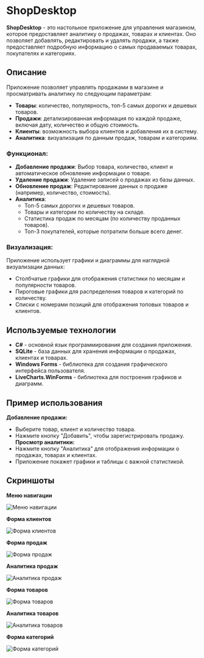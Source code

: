 # ShopDesktop

**ShopDesktop** - это настольное приложение для управления магазином, которое предоставляет аналитику о продажах, товарах и клиентах. Оно позволяет добавлять, редактировать и удалять продажи, а также предоставляет подробную информацию о самых продаваемых товарах, покупателях и категориях.

## Описание

Приложение позволяет управлять продажами в магазине и просматривать аналитику по следующим параметрам:
- **Товары**: количество, популярность, топ-5 самых дорогих и дешевых товаров.
- **Продажи**: детализированная информация по каждой продаже, включая дату, количество и общую стоимость.
- **Клиенты**: возможность выбора клиентов и добавления их в систему.
- **Аналитика**: визуализация по данным продаж, товарам и категориям.

### Функционал:
- **Добавление продажи**: Выбор товара, количество, клиент и автоматическое обновление информации о товаре.
- **Удаление продажи**: Удаление записей о продажах из базы данных.
- **Обновление продаж**: Редактирование данных о продаже (например, количество, стоимость).
- **Аналитика**:
  - Топ-5 самых дорогих и дешевых товаров.
  - Товары и категории по количеству на складе.
  - Статистика продаж по месяцам (по количеству проданных товаров).
  - Топ-3 покупателей, которые потратили больше всего денег.

### Визуализация:
Приложение использует графики и диаграммы для наглядной визуализации данных:
- Столбчатые графики для отображения статистики по месяцам и популярности товаров.
- Пироговые графики для распределения товаров и категорий по количеству.
- Списки с номерами позиций для отображения топовых товаров и клиентов.

## Используемые технологии

- **C#** - основной язык программирования для создания приложения.
- **SQLite** - база данных для хранения информации о продажах, клиентах и товарах.
- **Windows Forms** - библиотека для создания графического интерфейса пользователя.
- **LiveCharts.WinForms** - библиотека для построения графиков и диаграмм.

## Пример использования
**Добавление продажи:**
- Выберите товар, клиент и количество товара.
- Нажмите кнопку "Добавить", чтобы зарегистрировать продажу.
**Просмотр аналитики:**
- Нажмите кнопку "Аналитика" для отображения информации о продажах, товарах и клиентах.
- Приложение покажет графики и таблицы с важной статистикой.

## Скриншоты
**Меню навигации**

![Меню навигации](https://github.com/VitaliyIliyushenkov/RPBD/blob/main/ShopDesktop/ShopDesktop/bin/Debug/%D0%A1%D0%BD%D0%B8%D0%BC%D0%BE%D0%BA%20%D1%8D%D0%BA%D1%80%D0%B0%D0%BD%D0%B0%202024-12-07%20155012.png)

**Форма клиентов**

![Форма клиентов](https://github.com/VitaliyIliyushenkov/RPBD/blob/main/ShopDesktop/ShopDesktop/bin/Debug/%D0%A1%D0%BD%D0%B8%D0%BC%D0%BE%D0%BA%20%D1%8D%D0%BA%D1%80%D0%B0%D0%BD%D0%B0%202024-12-07%20155109.png)

**Форма продаж**

![Форма продаж](https://github.com/VitaliyIliyushenkov/RPBD/blob/main/ShopDesktop/ShopDesktop/bin/Debug/%D0%A1%D0%BD%D0%B8%D0%BC%D0%BE%D0%BA%20%D1%8D%D0%BA%D1%80%D0%B0%D0%BD%D0%B0%202024-12-07%20155128.png)

**Аналитика продаж**

![Аналитика продаж](https://github.com/VitaliyIliyushenkov/RPBD/blob/main/ShopDesktop/ShopDesktop/bin/Debug/%D0%A1%D0%BD%D0%B8%D0%BC%D0%BE%D0%BA%20%D1%8D%D0%BA%D1%80%D0%B0%D0%BD%D0%B0%202024-12-07%20155151.png)

**Форма товаров**

![Форма товаров](https://github.com/VitaliyIliyushenkov/RPBD/blob/main/ShopDesktop/ShopDesktop/bin/Debug/%D0%A1%D0%BD%D0%B8%D0%BC%D0%BE%D0%BA%20%D1%8D%D0%BA%D1%80%D0%B0%D0%BD%D0%B0%202024-12-07%20155214.png)

**Аналитика товаров**

![Аналитика товаров](https://github.com/VitaliyIliyushenkov/RPBD/blob/main/ShopDesktop/ShopDesktop/bin/Debug/%D0%A1%D0%BD%D0%B8%D0%BC%D0%BE%D0%BA%20%D1%8D%D0%BA%D1%80%D0%B0%D0%BD%D0%B0%202024-12-07%20155235.png)

**Форма категорий**

![Форма категорий](https://github.com/VitaliyIliyushenkov/RPBD/blob/main/ShopDesktop/ShopDesktop/bin/Debug/%D0%A1%D0%BD%D0%B8%D0%BC%D0%BE%D0%BA%20%D1%8D%D0%BA%D1%80%D0%B0%D0%BD%D0%B0%202024-12-07%20155253.png)


